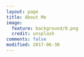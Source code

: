 ```yaml
---
layout: page
title: About Me
image:
  feature: background/0.png
  credit: unsplash
comments: false
modified: 2017-06-30
---
```





[^1]: Example: *domain.com/category-name/post-title*